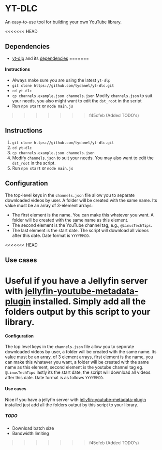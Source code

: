 # YT-DLC 

An easy-to-use tool for building your own YouTube library.

<<<<<<< HEAD
## Dependencies
- [yt-dlp](https://github.com/yt-dlp/yt-dlp) and its [dependencies](https://github.com/yt-dlp/yt-dlp#dependencies)
=======
#### Instructions
* Always make sure you are using the latest `yt-dlp`
* `git clone https://github.com/tydanel/yt-dlc.git`
* `cd yt-dlc`
* `cp channels.example.json channels.json`
Modify `channels.json` to suit your needs, you also might want to edit the `dst_root` in the script
* Run `npm start` or `node main.js`
>>>>>>> f45cfeb (Added TODO's)

## Instructions
1. `git clone https://github.com/tydanel/yt-dlc.git`
2. `cd yt-dlc`
3. `cp channels.example.json channels.json`
4. Modify `channels.json` to suit your needs. You may also want to edit the `dst_root` in the script.
5. Run `npm start` or `node main.js`

## Configuration
The top-level keys in the `channels.json` file allow you to separate downloaded videos by user. A folder will be created with the same name. Its value must be an array of 3-element arrays:
- The first element is the name. You can make this whatever you want. A folder will be created with the same name as this element.
- The second element is the YouTube channel tag, e.g., `@LinusTechTips`.
- The last element is the start date. The script will download all videos after this date. Date format is `YYYYMMDD`.

<<<<<<< HEAD
## Use cases
Useful if you have a Jellyfin server with [jellyfin-youtube-metadata-plugin](https://github.com/ankenyr/jellyfin-youtube-metadata-plugin) installed. Simply add all the folders output by this script to your library.
=======
#### Configuration
The top level keys in the `channels.json` file allow you to seporate downloaded videos by user, a folder will be created with the same name.
Its value must be an array, of 3 element arrays, first element is the name, you can make this whatever you want, a folder will be created with the same name as this element, second element is the youtube channel tag eg. `@LinusTechTips` lastly its the start date, the script will download all videos after this date. Date format is as follows `YYYYMMDD`.

#### Use cases
Nice if you have a jellyfin server with
[jellyfin-youtube-metadata-plugin](https://github.com/ankenyr/jellyfin-youtube-metadata-plugin)
installed just add all the folders output by this script to your library.



##### TODO
* Download batch size
* Bandwidth limiting
>>>>>>> f45cfeb (Added TODO's)

